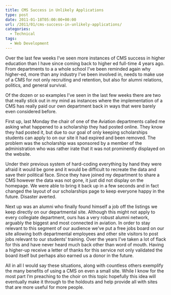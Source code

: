 ```yaml
---
title: CMS Success in Unlikely Applications
type: post
date: 2011-01-18T05:00:00+00:00
url: /2011/01/cms-success-in-unlikely-applications/
categories:
  - Technical
tags:
  - Web Development
---
```


Over the last few weeks I’ve seen more instances of CMS success in higher education than I have since coming back to higher ed full-time 4 years ago. From departments to a a whole school I’ve been reminded again why higher-ed, more than any industry I’ve been involved in, needs to make use of a CMS for not only recruiting and retention, but also for alumni relations, politics, and general survival.

Of the dozen or so examples I’ve seen in the last few weeks there are two that really stick out in my mind as instances where the implementation of a CMS has really paid our own department back in ways that were barely even considered before.

First up, last Monday the chair of one of the Aviation departments called me asking what happened to a scholarship they had posted online. They know they had posted it, but due to our goal of only keeping scholarships students can apply to on our site it had expired and been removed. The problem was the scholarship was sponsored by a member of the administration who was rather irate that it was not prominently displayed on the website.

Under their previous system of hard-coding everything by hand they were afraid it would be gone and it would be difficult to recreate the data and save their political face. Since they have joined my department to share a CMS however the data was not gone, it just did not display on the homepage. We were able to bring it back up in a few seconds and in fact changed the layout of our scholarships page to keep everyone happy in the future. Disaster averted.

Next up was an alumni who finally found himself a job off the listings we keep directly on our departmental site. Although this might not apply to every collegiate department, ours has a very robust alumni network, arguably the biggest and most connected in aviation. In order to stay relevant to this segment of our audience we’ve put a free jobs board on our site allowing both departmental employees and other site visitors to post jobs relevant to our students’ training. Over the years I’ve taken a lot of flack for this and have never heard much back other than word of mouth. Having a higher-up receive a letter of thanks for this service not only validated the board itself but perhaps also earned us a donor in the future.

All in all I would say these situations, along with countless others exemplify the many benefits of using a CMS on even a small site. While I know for the most part I’m preaching to the choir on this topic hopefully this idea will eventually make it through to the holdouts and help provide all with sites that are more useful for more people.